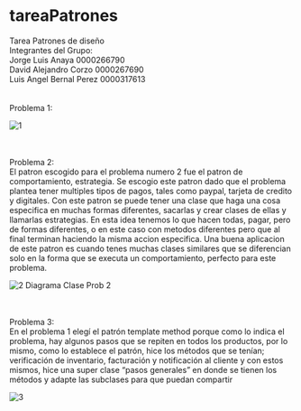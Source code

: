 # tareaPatrones
Tarea Patrones de diseño <br />
Integrantes del Grupo: <br />
Jorge Luis Anaya 0000266790 <br />
David Alejandro Corzo 0000267690  <br />
Luis Angel Bernal Perez 0000317613 <br />
<br />
<br />
Problema 1: <br />


![1](https://github.com/janayajoo/tareaPatrones/assets/35385564/68a22268-93fe-4843-b3ec-535e2b5410e4)

<br />
<br />
Problema 2: <br />
El patron escogido para el problema numero 2 fue el patron de comportamiento, estrategia.
Se escogio este patron dado que el problema plantea tener multiples tipos de pagos, tales como paypal, tarjeta de credito y digitales.
Con este patron se puede tener una clase que haga una cosa especifica en muchas formas diferentes, sacarlas y crear clases de ellas y 
llamarlas estrategias. En esta idea tenemos lo que hacen todas, pagar, pero de formas diferentes, o en este caso con metodos diferentes pero que
al final terminan haciendo la misma accion especifica. Una buena aplicacion de este patron es cuando tenes muchas clases similares que se diferencian 
solo en la forma que se executa un comportamiento, perfecto para este problema.

![2](https://github.com/janayajoo/tareaPatrones/assets/35385564/e683dc89-08e5-47c3-a69b-27a79d893f8b)
Diagrama Clase Prob 2


<br />
<br />
Problema 3: <br />
En el problema 1 elegí el patrón template method porque como lo indica el problema, hay algunos pasos que se repiten en todos los productos, por lo mismo, como lo establece el patrón, hice los métodos que se tenían; verificación de inventario,  facturación y notificación al cliente y con estos mismos, hice una super clase “pasos generales” en donde se tienen los métodos y adapte las subclases para que puedan compartir

![3](https://github.com/janayajoo/tareaPatrones/assets/35385564/d0747981-cc79-4312-a0f5-98f725026d4b)
